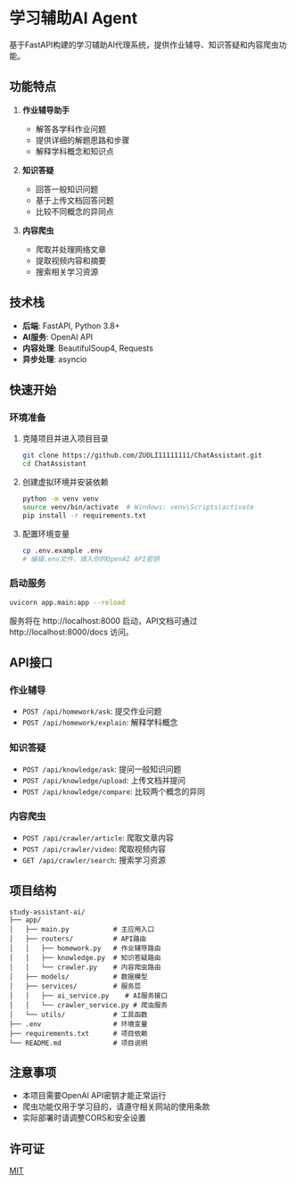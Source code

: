 # 学习辅助AI Agent

基于FastAPI构建的学习辅助AI代理系统，提供作业辅导、知识答疑和内容爬虫功能。

## 功能特点

1. **作业辅导助手**
   - 解答各学科作业问题
   - 提供详细的解题思路和步骤
   - 解释学科概念和知识点

2. **知识答疑**
   - 回答一般知识问题
   - 基于上传文档回答问题
   - 比较不同概念的异同点

3. **内容爬虫**
   - 爬取并处理网络文章
   - 提取视频内容和摘要
   - 搜索相关学习资源

## 技术栈

- **后端**: FastAPI, Python 3.8+
- **AI服务**: OpenAI API
- **内容处理**: BeautifulSoup4, Requests
- **异步处理**: asyncio

## 快速开始

### 环境准备

1. 克隆项目并进入项目目录
   ```bash
   git clone https://github.com/ZUOLI11111111/ChatAssistant.git
   cd ChatAssistant
   ```

2. 创建虚拟环境并安装依赖
   ```bash
   python -m venv venv
   source venv/bin/activate  # Windows: venv\Scripts\activate
   pip install -r requirements.txt
   ```

3. 配置环境变量
   ```bash
   cp .env.example .env
   # 编辑.env文件，填入你的OpenAI API密钥
   ```

### 启动服务

```bash
uvicorn app.main:app --reload
```

服务将在 http://localhost:8000 启动，API文档可通过 http://localhost:8000/docs 访问。

## API接口

### 作业辅导

- `POST /api/homework/ask`: 提交作业问题
- `POST /api/homework/explain`: 解释学科概念

### 知识答疑

- `POST /api/knowledge/ask`: 提问一般知识问题
- `POST /api/knowledge/upload`: 上传文档并提问
- `POST /api/knowledge/compare`: 比较两个概念的异同

### 内容爬虫

- `POST /api/crawler/article`: 爬取文章内容
- `POST /api/crawler/video`: 爬取视频内容
- `GET /api/crawler/search`: 搜索学习资源

## 项目结构

```
study-assistant-ai/
├── app/
│   ├── main.py           # 主应用入口
│   ├── routers/          # API路由
│   │   ├── homework.py   # 作业辅导路由
│   │   ├── knowledge.py  # 知识答疑路由
│   │   └── crawler.py    # 内容爬虫路由
│   ├── models/           # 数据模型
│   ├── services/         # 服务层
│   │   ├── ai_service.py    # AI服务接口
│   │   └── crawler_service.py # 爬虫服务
│   └── utils/            # 工具函数
├── .env                  # 环境变量
├── requirements.txt      # 项目依赖
└── README.md             # 项目说明
```

## 注意事项

- 本项目需要OpenAI API密钥才能正常运行
- 爬虫功能仅用于学习目的，请遵守相关网站的使用条款
- 实际部署时请调整CORS和安全设置

## 许可证

[MIT](LICENSE)

